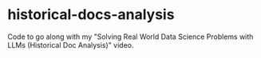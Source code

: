 # historical-docs-analysis
Code to go along with my "Solving Real World Data Science Problems with LLMs (Historical Doc Analysis)" video.
